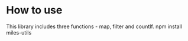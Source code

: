 # How to use
This library includes three functions - map, filter and countIf.
npm install miles-utils
